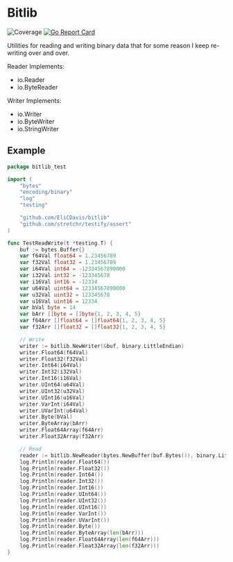 # Bitlib

![Coverage](https://img.shields.io/badge/Coverage-82.4%25-brightgreen)
[![Go Report Card](https://goreportcard.com/badge/github.com/EliCDavis/bitlib)](https://goreportcard.com/report/github.com/EliCDavis/bitlib)

Utilities for reading and writing binary data that for some reason I keep re-writing over and over.

Reader Implements:

* io.Reader
* io.ByteReader

Writer Implements:

* io.Writer
* io.ByteWriter
* io.StringWriter

## Example

```go
package bitlib_test

import (
	"bytes"
	"encoding/binary"
	"log"
	"testing"

	"github.com/EliCDavis/bitlib"
	"github.com/stretchr/testify/assert"
)

func TestReadWrite(t *testing.T) {
	buf := bytes.Buffer{}
	var f64Val float64 = 1.23456789
	var f32Val float32 = 1.23456789
	var i64Val int64 = -12334567890000
	var i32Val int32 = -123345678
	var i16Val int16 = -12334
	var u64Val uint64 = 12334567890000
	var u32Val uint32 = 123345678
	var u16Val uint16 = 12334
	var bVal byte = 14
	var bArr []byte = []byte{1, 2, 3, 4, 5}
	var f64Arr []float64 = []float64{1, 2, 3, 4, 5}
	var f32Arr []float32 = []float32{1, 2, 3, 4, 5}

	// Write
	writer := bitlib.NewWriter(&buf, binary.LittleEndian)
	writer.Float64(f64Val)
	writer.Float32(f32Val)
	writer.Int64(i64Val)
	writer.Int32(i32Val)
	writer.Int16(i16Val)
	writer.UInt64(u64Val)
	writer.UInt32(u32Val)
	writer.UInt16(u16Val)
	writer.VarInt(i64Val)
	writer.UVarInt(u64Val)
	writer.Byte(bVal)
	writer.ByteArray(bArr)
	writer.Float64Array(f64Arr)
	writer.Float32Array(f32Arr)

	// Read
	reader := bitlib.NewReader(bytes.NewBuffer(buf.Bytes()), binary.LittleEndian)
	log.Println(reader.Float64())
	log.Println(reader.Float32())
	log.Println(reader.Int64())
	log.Println(reader.Int32())
	log.Println(reader.Int16())
	log.Println(reader.UInt64())
	log.Println(reader.UInt32())
	log.Println(reader.UInt16())
	log.Println(reader.VarInt())
	log.Println(reader.UVarInt())
	log.Println(reader.Byte())
	log.Println(reader.ByteArray(len(bArr)))
	log.Println(reader.Float64Array(len(f64Arr)))
	log.Println(reader.Float32Array(len(f32Arr)))
}
```
